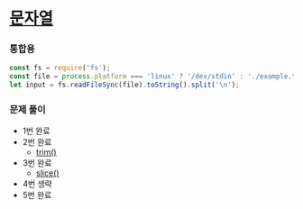 
# [문자열](https://www.acmicpc.net/step/7)


### 통합용
```typescript
const fs = require('fs');
const file = process.platform === 'linux' ? '/dev/stdin' : './example.txt';
let input = fs.readFileSync(file).toString().split('\n');
```

### 문제 풀이
- 1번 완료
- 2번 완료
  - [trim()](https://developer.mozilla.org/ko/docs/Web/JavaScript/Reference/Global_Objects/String/trim) 
- 3번 완료
  - [slice()](https://developer.mozilla.org/ko/docs/Web/JavaScript/Reference/Global_Objects/Array/slice)
- 4번 생략
- 5번 완료